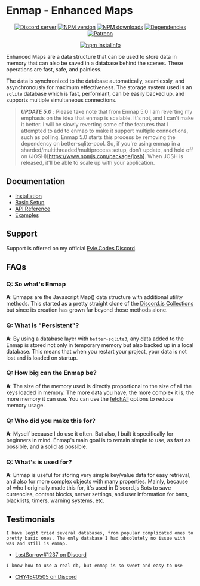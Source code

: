 # Enmap - Enhanced Maps

<div align="center">
  <p>
    <a href="https://discord.gg/N7ZKH3P"><img src="https://discordapp.com/api/guilds/298508738623438848/embed.png" alt="Discord server" /></a>
    <a href="https://www.npmjs.com/package/enmap"><img src="https://img.shields.io/npm/v/enmap.svg?maxAge=3600" alt="NPM version" /></a>
    <a href="https://www.npmjs.com/package/enmap"><img src="https://img.shields.io/npm/dt/enmap.svg?maxAge=3600" alt="NPM downloads" /></a>
    <a href="https://david-dm.org/eslachance/enmap"><img src="https://img.shields.io/david/eslachance/enmap.svg?maxAge=3600" alt="Dependencies" /></a>
    <a href="https://www.patreon.com/eviecodes"><img src="https://img.shields.io/badge/donate-patreon-F96854.svg" alt="Patreon" /></a>
  </p>
  <p>
    <a href="https://nodei.co/npm/enmap/"><img src="https://nodei.co/npm/enmap.png?downloads=true&stars=true" alt="npm installnfo" /></a>
  </p>
</div>

Enhanced Maps are a data structure that can be used to store data in memory that can also be saved in a database behind the scenes. These operations are fast, safe, and painless.

The data is synchronized to the database automatically, seamlessly, and asynchronously for maximum effectiveness. The storage system used is an `sqlite` database which is fast,
performant, can be easily backed up, and supports multiple simultaneous connections.

> ***__UPDATE 5.0__*** : Please take note that from Enmap 5.0 I am reverting my emphasis on the idea that enmap is scalable. It's not, and I can't make it better. I will be 
> slowly reverting some of the features that I attempted to add to enmap to make it support multiple connections, such as polling. Enmap 5.0 starts this process by removing 
> the dependency on better-sqlite-pool. So, if you're using enmap in a sharded/multithreaded/multiprocess setup, don't update, and hold off on (JOSH)[https://www.npmjs.com/package/josh].
> When JOSH is released, it'll be able to scale up with your application.

## Documentation

 * [Installation](https://evie.gitbook.io/enmap/install)
 * [Basic Setup](https://evie.gitbook.io/enmap/usage)
 * [API Reference](https://evie.gitbook.io/enmap/api)
 * [Examples](https://evie.gitbook.io/enmap/examples)

## Support

Support is offered on my official [Evie.Codes Discord](https://discord.gg/N7ZKH3P).

## FAQs

### Q: So what's Enmap

**A**: Enmaps are the Javascript Map() data structure with additional utility methods. This started
as a pretty straight clone of the [Discord.js Collections](https://discord.js.org/#/docs/main/stable/class/Collection)
but since its creation has grown far beyond those methods alone.

### Q: What is "Persistent"?

**A**: By using a database layer with `better-sqlite3`, any data added to the Enmap
is stored not only in temporary memory but also backed up in a local database. This means that
when you restart your project, your data is not lost and is loaded on startup.

### Q: How big can the Enmap be?

**A**: The size of the memory used is directly proportional to the size of all the keys loaded in memory.
The more data you have, the more complex it is, the more memory it can use. You can use the
[fetchAll](https://evie.gitbook.io/enmap/usage/fetchall) options to reduce memory usage.

### Q: Who did you make this for?

**A**: Myself because I do use it often. But also, I built it specifically for beginners in mind. 
Enmap's main goal is to remain simple to use, as fast as possible, and a solid as possible.

### Q: What's is used for?

**A**: Enmap is useful for storing very simple key/value data for easy retrieval, and also for more complex objects with many properties. 
Mainly, because of who I originally made this for, it's used in Discord.js Bots to save currencies, content blocks, server settings, and
user information for bans, blacklists, timers, warning systems, etc.

## Testimonials

```
I have legit tried several databases, from popular complicated ones to pretty basic ones. The only database I had absolutely no issue with was and still is enmap.
```
- [LostSorrow#1237 on Discord](https://discordapp.com/channels/298508738623438848/481857430427533312/586619143361396740)

```
I know how to use a real db, but enmap is so sweet and easy to use
```
- [CHY4E#0505 on Discord](https://discordapp.com/channels/260202843686830080/267727088465739778/588901731979624448)